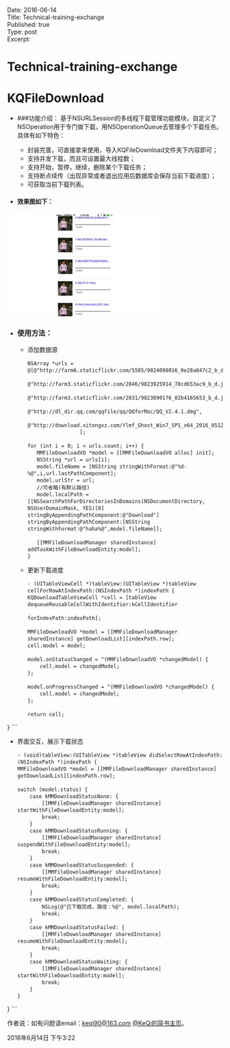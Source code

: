 Date: 2016-06-14  
Title: Technical-training-exchange  
Published: true  
Type: post  
Excerpt:   

# Technical-training-exchange
# KQFileDownload

- ###功能介绍：
   基于NSURLSession的多线程下载管理功能模块，自定义了NSOperation用于专门做下载，用NSOperationQueue去管理多个下载任务。具体有如下特色：

	* 封装完善，可直接拿来使用，导入KQFileDownload文件夹下内容即可；  
	* 支持并发下载，而且可设置最大线程数； 
 	* 支持开始，暂停，继续，删除某个下载任务； 
	* 支持断点续传（出现异常或者退出应用后数据库会保存当前下载进度）；
 	* 可获取当前下载列表。


- #### 效果图如下：

![image](https://github.com/keqi90/KQFileDownload/blob/master/fileDownload.gif )   

- ### 使用方法：

  * 添加数据源
  
	 ```
	 NSArray *urls = @[@"http://farm6.staticflickr.com/5505/9824098016_0e28a047c2_b_d.jpg",
                      @"http://farm3.staticflickr.com/2846/9823925914_78cd653ac9_b_d.jpg",
                      @"http://farm3.staticflickr.com/2831/9823890176_82b4165653_b_d.jpg",
                      @"http://dl_dir.qq.com/qqfile/qq/QQforMac/QQ_V2.4.1.dmg",
                      @"http://download.xitongxz.com/Ylmf_Ghost_Win7_SP1_x64_2016_0512.iso"
                      ];
    
    for (int i = 0; i < urls.count; i++) {
        MMFileDownloadVO *model = [[MMFileDownloadVO alloc] init];
        NSString *url = urls[i];
        model.fileName = [NSString stringWithFormat:@"%d-%@",i,url.lastPathComponent];
        model.urlStr = url;
        //可省略(有默认路径)
        model.localPath = [[NSSearchPathForDirectoriesInDomains(NSDocumentDirectory, NSUserDomainMask, YES)[0] stringByAppendingPathComponent:@"Download"] stringByAppendingPathComponent:[NSString stringWithFormat:@"haha%@",model.fileName]];
        
        [[MMFileDownloadManager sharedInstance] addTaskWithFileDownloadEntity:model];
    }

	 ```
	 
  * 更新下载进度
  
    ```
    - (UITableViewCell *)tableView:(UITableView *)tableView cellForRowAtIndexPath:(NSIndexPath *)indexPath {
    KQDownloadTableViewCell *cell = [tableView dequeueReusableCellWithIdentifier:kCellIdentifier
                                                                    forIndexPath:indexPath];
    
    MMFileDownloadVO *model = [[MMFileDownloadManager sharedInstance] getDownloadList][indexPath.row];
    cell.model = model;
    
    model.onStatusChanged = ^(MMFileDownloadVO *changedModel) {
        cell.model = changedModel;
    };
    
    model.onProgressChanged = ^(MMFileDownloadVO *changedModel) {
        cell.model = changedModel;
    };
    
    return cell;
}
    ```
	 
  * 界面交互，展示下载状态
  
	```
	- (void)tableView:(UITableView *)tableView didSelectRowAtIndexPath:(NSIndexPath *)indexPath {
    MMFileDownloadVO *model = [[MMFileDownloadManager sharedInstance] getDownloadList][indexPath.row];
    
    switch (model.status) {
        case kMMDownloadStatusNone: {
            [[MMFileDownloadManager sharedInstance] startWithFileDownloadEntity:model];
            break;
        }
        case kMMDownloadStatusRunning: {
            [[MMFileDownloadManager sharedInstance] suspendWithFileDownloadEntity:model];
            break;
        }
        case kMMDownloadStatusSuspended: {
            [[MMFileDownloadManager sharedInstance] resumeWithFileDownloadEntity:model];
            break;
        }
        case kMMDownloadStatusCompleted: {
            NSLog(@"已下载完成，路径：%@", model.localPath);
            break;
        }
        case kMMDownloadStatusFailed: {
            [[MMFileDownloadManager sharedInstance] resumeWithFileDownloadEntity:model];
            break;
        }
        case kMMDownloadStatusWaiting: {
            [[MMFileDownloadManager sharedInstance] startWithFileDownloadEntity:model];
            break;
        }
    }
}
	```
  


作者说：如有问题请email：keqi90@163.com [@KeQi的简书主页](http://www.jianshu.com/users/e785cd3b553e/latest_articles)。

2016年6月14日 下午3:22